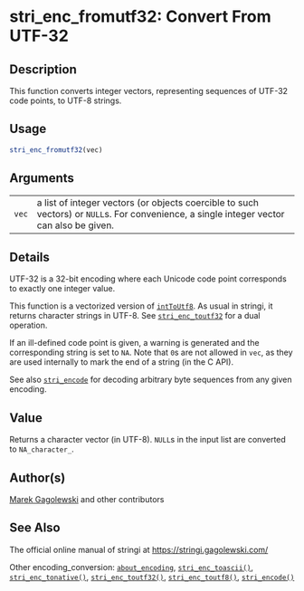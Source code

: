 # stri_enc_fromutf32: Convert From UTF-32

## Description

This function converts integer vectors, representing sequences of UTF-32 code points, to UTF-8 strings.

## Usage

``` r
stri_enc_fromutf32(vec)
```

## Arguments

|       |                                                                                                                                          |
|-------|------------------------------------------------------------------------------------------------------------------------------------------|
| `vec` | a list of integer vectors (or objects coercible to such vectors) or `NULL`s. For convenience, a single integer vector can also be given. |

## Details

UTF-32 is a 32-bit encoding where each Unicode code point corresponds to exactly one integer value.

This function is a vectorized version of [`intToUtf8`](https://stat.ethz.ch/R-manual/R-devel/library/base/html/utf8Conversion.html). As usual in <span class="pkg">stringi</span>, it returns character strings in UTF-8. See [`stri_enc_toutf32`](stri_enc_toutf32.md) for a dual operation.

If an ill-defined code point is given, a warning is generated and the corresponding string is set to `NA`. Note that `0`s are not allowed in `vec`, as they are used internally to mark the end of a string (in the C API).

See also [`stri_encode`](stri_encode.md) for decoding arbitrary byte sequences from any given encoding.

## Value

Returns a character vector (in UTF-8). `NULL`s in the input list are converted to `NA_character_`.

## Author(s)

[Marek Gagolewski](https://www.gagolewski.com/) and other contributors

## See Also

The official online manual of <span class="pkg">stringi</span> at <https://stringi.gagolewski.com/>

Other encoding_conversion: [`about_encoding`](about_encoding.md), [`stri_enc_toascii()`](stri_enc_toascii.md), [`stri_enc_tonative()`](stri_enc_tonative.md), [`stri_enc_toutf32()`](stri_enc_toutf32.md), [`stri_enc_toutf8()`](stri_enc_toutf8.md), [`stri_encode()`](stri_encode.md)
